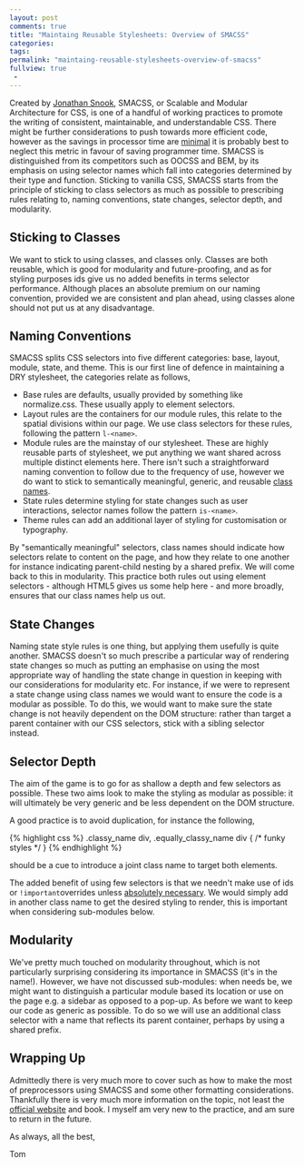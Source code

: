 ```yaml
---
layout: post
comments: true
title: "Maintaing Reusable Stylesheets: Overview of SMACSS"
categories:
tags:
permalink: "maintaing-reusable-stylesheets-overview-of-smacss"
fullview: true
 -
---
```

Created by [Jonathan Snook](http://snook.ca/), SMACSS, or Scalable and Modular Architecture for CSS, is one of a handful of working practices to promote the writing of consistent, maintainable, and understandable CSS. There might be further considerations to push towards more efficient code, however as the savings in processor time are [minimal](https://smacss.com/book/selectors) it is probably best to neglect this metric in favour of saving programmer time. SMACSS is distinguished from its competitors such as OOCSS and BEM, by its emphasis on using selector names which fall into categories determined by their type and function. Sticking to vanilla CSS, SMACSS starts from the principle of sticking to class selectors as much as possible to prescribing rules relating to, naming conventions, state changes, selector depth, and modularity.

## Sticking to Classes

We want to stick to using classes, and classes only. Classes are both reusable, which is good for modularity and future-proofing, and as for styling purposes ids give us no added benefits in terms selector performance. Although places an absolute premium on our naming convention, provided we are consistent and plan ahead, using classes alone should not put us at any disadvantage. 

## Naming Conventions

SMACSS splits CSS selectors into five different categories: base, layout, module, state, and theme. This is our first line of defence in maintaining a DRY stylesheet, the categories relate as follows,

  * Base rules are defaults, usually provided by something like normalize.css. These usually apply to element selectors.
  * Layout rules are the containers for our module rules, this relate to the spatial divisions within our page. We use class selectors for these rules, following the pattern `l-<name>`.
  * Module rules are the mainstay of our stylesheet. These are highly reusable parts of stylesheet, we put anything we want shared across multiple distinct elements here. There isn't such a straightforward naming convention to follow due to the frequency of use, however we do want to stick to semantically meaningful, generic, and reusable [class names](https://smacss.com/book/type-module).
  * State rules determine styling for state changes such as user interactions, selector names follow the pattern `is-<name>`.
  * Theme rules can add an additional layer of styling for customisation or typography.

By "semantically meaningful" selectors, class names should indicate how selectors relate to content on the page, and how they relate to one another for instance indicating parent-child nesting by a shared prefix. We will come back to this in modularity. This practice both rules out using element selectors - although HTML5 gives us some help here - and more broadly, ensures that our class names help us out. 

## State Changes

Naming state style rules is one thing, but applying them usefully is quite another. SMACSS doesn't so much prescribe a particular way of rendering state changes so much as putting an emphasise on using the most appropriate way of handling the state change in question in keeping with our considerations for modularity etc. For instance, if we were to represent a state change using class names we would want to ensure the code is a modular as possible. To do this, we would want to make sure the state change is not heavily dependent on the DOM structure: rather than target a parent container with our CSS selectors, stick with a sibling selector instead.

## Selector Depth

The aim of the game is to go for as shallow a depth and few selectors as possible. These two aims look to make the styling as modular as possible: it will ultimately be very generic and be less dependent on the DOM structure. 

A good practice is to avoid duplication, for instance the following,

{% highlight css %}
  .classy_name div, .equally_classy_name div {
    /* funky styles */
  }
{% endhighlight %}

should be a cue to introduce a joint class name to target both elements. 

The added benefit of using few selectors is that we needn't make use of ids or `!important`overrides unless [absolutely necessary](http://css-tricks.com/when-using-important-is-the-right-choice/). We would simply add in another class name to get the desired styling to render, this is important when considering sub-modules below. 

## Modularity

We've pretty much touched on modularity throughout, which is not particularly surprising considering its importance in SMACSS (it's in the name!). However, we have not discussed sub-modules: when needs be, we might want to distinguish a particular module based its location or use on the page e.g. a sidebar as opposed to a pop-up. As before we want to keep our code as generic as possible. To do so we will use an additional class selector with a name that reflects its parent container, perhaps by using a shared prefix.

## Wrapping Up

Admittedly there is very much more to cover such as how to make the most of preprocessors using SMACSS and some other formatting considerations. Thankfully there is very much more information on the topic, not least the [official website](https://smacss.com/) and book. I myself am very new to the practice, and am sure to return in the future.

As always, all the best,

Tom